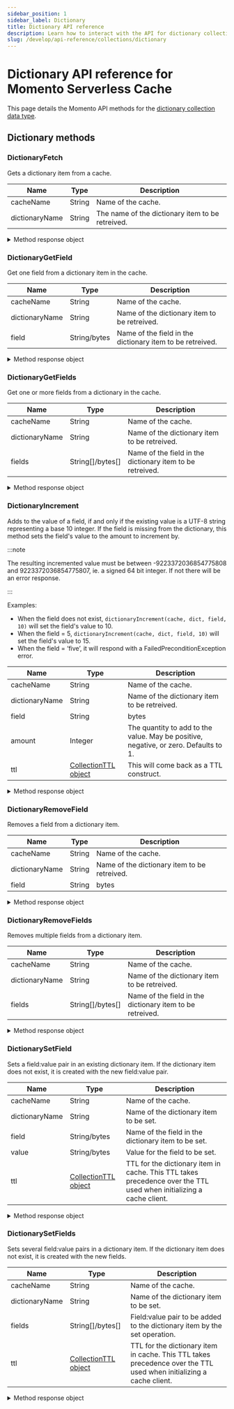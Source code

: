 ```yaml
---
sidebar_position: 1
sidebar_label: Dictionary
title: Dictionary API reference
description: Learn how to interact with the API for dictionary collection data types in Momento Serverless Cache.
slug: /develop/api-reference/collections/dictionary
---
```


# Dictionary API reference for Momento Serverless Cache
This page details the Momento API methods for the [dictionary collection data type](./../datatypes.md#dictionary-collections).

## Dictionary methods

### DictionaryFetch

Gets a dictionary item from a cache.

| Name            | Type   | Description                                   |
| --------------- | ------ | --------------------------------------------- |
| cacheName       | String | Name of the cache.                            |
| dictionaryName  | String | The name of the dictionary item to be retreived. |

<details>
  <summary>Method response object</summary>

The response object for DictionaryFetch returns three possible options, a cache hit, miss, or an error.

* Cache hit
    - `valueDictionaryBytesBytes()`: Map<Bytes, Bytes>
    - `valueDictionaryStringString()`: Map<String, String>
    - `valueDictionaryStringBytes()`: Map<String, Bytes>
    - `valueDictionaryBytesString()`: Map<Bytes, String>
    - `toString()`: string - displays the field/value pairs, truncated.
* Cache miss
* Cache error

See [response objects](./response-objects.md) for specific information.

</details>

### DictionaryGetField
Get one field from a dictionary item in the cache.

| Name            | Type         | Description                                   |
| --------------- | ------------ | --------------------------------------------- |
| cacheName       | String       | Name of the cache.                            |
| dictionaryName  | String       | Name of the dictionary item to be retreived. |
| field           | String/bytes | Name of the field in the dictionary item to be retreived. |

<details>
  <summary>Method response object</summary>

* Cache hit
    - `fieldString()`: string
    - `fieldBytes()`: bytes
    - `valueString()`: string
    - `valueBytes()`: bytes

        These return the field and its value from the dictionary.

* Cache miss
    - `fieldString()`: string
    - `fieldBytes()`: bytes

* Cache error
    - `fieldString()`: string
    - `fieldBytes()`: bytes

See [response objects](./response-objects.md) for specific information.

</details>

### DictionaryGetFields
Get one or more fields from a dictionary in the cache.

| Name            | Type         | Description                                   |
| --------------- | ------------ | --------------------------------------------- |
| cacheName       | String       | Name of the cache.                            |
| dictionaryName  | String       | Name of the dictionary item to be retreived.  |
| fields          | String[]/bytes[] | Name of the field in the dictionary item to be retreived. |

<details>
  <summary>Method response object</summary>

* Cache hit
    - valueDictionaryBytesBytes(): Map<Bytes, Bytes>
    - valueDictionaryStringString(): Map<String, String>
    - valueDictionaryStringBytes(): Map<String, Bytes>
    - valueDictionaryBytesString(): Map<Bytes, String>
    - toString(): string - displays truncated valueDictionaryStringString()
* Cache miss
* Error

See [response objects](./response-objects.md) for specific information.

</details>

### DictionaryIncrement
Adds to the value of a field, if and only if the existing value is a UTF-8 string representing a base 10 integer. If the field is missing from the dictionary, this method sets the field's value to the amount to increment by.

:::note

The resulting incremented value must be between -9223372036854775808 and 9223372036854775807, ie. a signed 64 bit integer. If not there will be an error response.

:::

Examples:

- When the field does not exist, `dictionaryIncrement(cache, dict, field, 10)` will set the field's value to 10.
- When the field = 5, `dictionaryIncrement(cache, dict, field, 10)` will set the field's value to 15.
- When the field = ‘five’, it will respond with a FailedPreconditionException error.

| Name            | Type         | Description                                   |
| --------------- | ------------ | --------------------------------------------- |
| cacheName       | String       | Name of the cache.                            |
| dictionaryName  | String       | Name of the dictionary item to be retreived.  |
| field           | String|bytes | Name of the field in the dictionary item to be retreived. |
| amount          | Integer      | The quantity to add to the value. May be positive, negative, or zero. Defaults to 1. |
| ttl             | [CollectionTTL object](./collection-ttl.md) | This will come back as a TTL construct. |

<details>
  <summary>Method response object</summary>

* Success
    - `value()`: integer - the new value after incrementing
    - `toString()`: string - displays the value()
* Error

See [response objects](./response-objects.md) for specific information.

</details>

### DictionaryRemoveField

Removes a field from a dictionary item.

| Name            | Type         | Description                                   |
| --------------- | ------------ | --------------------------------------------- |
| cacheName       | String       | Name of the cache.                            |
| dictionaryName  | String       | Name of the dictionary item to be retreived. |
| field           | String|bytes | Name of the field in the dictionary item to be retreived. |

<details>
  <summary>Method response object</summary>

* Success
* Error

See [response objects](./response-objects.md) for specific information.

</details>

### DictionaryRemoveFields
Removes multiple fields from a dictionary item.

| Name            | Type             | Description                                   |
| --------------- | ------------     | --------------------------------------------- |
| cacheName       | String           | Name of the cache.                            |
| dictionaryName  | String           | Name of the dictionary item to be retreived. |
| fields          | String[]/bytes[] | Name of the field in the dictionary item to be retreived. |

<details>
  <summary>Method response object</summary>

* Success
* Error

See [response objects](./response-objects.md) for specific information.

</details>

### DictionarySetField
Sets a field:value pair in an existing dictionary item. If the dictionary item does not exist, it is created with the new field:value pair.

| Name            | Type         | Description                                   |
| --------------- | ------------ | --------------------------------------------- |
| cacheName       | String       | Name of the cache.                            |
| dictionaryName  | String       | Name of the dictionary item to be set. |
| field           | String/bytes | Name of the field in the dictionary item to be set. |
| value           | String/bytes | Value for the field to be set. |
| ttl             | [CollectionTTL object](./collection-ttl.md) | TTL for the dictionary item in cache. This TTL takes precedence over the TTL used when initializing a cache client. |

<details>
  <summary>Method response object</summary>

* Success
* Error

See [response objects](./response-objects.md) for specific information.

</details>

### DictionarySetFields
Sets several field:value pairs in a dictionary item. If the dictionary item does not exist, it is created with the new fields.

| Name            | Type         | Description                                   |
| --------------- | ------------ | --------------------------------------------- |
| cacheName       | String       | Name of the cache.                            |
| dictionaryName  | String       | Name of the dictionary item to be set. |
| fields          | String[]/bytes[] | Field:value pair to be added to the dictionary item by the set operation. |
| ttl             | [CollectionTTL object](./collection-ttl.md) | TTL for the dictionary item in cache. This TTL takes precedence over the TTL used when initializing a cache client. |

<details>
  <summary>Method response object</summary>

* Success
* Error

See [response objects](./response-objects.md) for specific information.

</details>